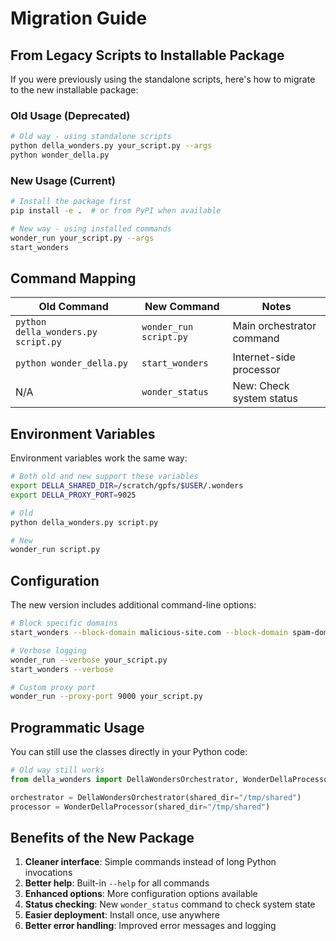 # Migration Guide

## From Legacy Scripts to Installable Package

If you were previously using the standalone scripts, here's how to migrate to the new installable package:

### Old Usage (Deprecated)
```bash
# Old way - using standalone scripts
python della_wonders.py your_script.py --args
python wonder_della.py
```

### New Usage (Current)
```bash
# Install the package first
pip install -e .  # or from PyPI when available

# New way - using installed commands
wonder_run your_script.py --args
start_wonders
```

## Command Mapping

| Old Command | New Command | Notes |
|-------------|-------------|-------|
| `python della_wonders.py script.py` | `wonder_run script.py` | Main orchestrator command |
| `python wonder_della.py` | `start_wonders` | Internet-side processor |
| N/A | `wonder_status` | New: Check system status |

## Environment Variables

Environment variables work the same way:

```bash
# Both old and new support these variables
export DELLA_SHARED_DIR=/scratch/gpfs/$USER/.wonders
export DELLA_PROXY_PORT=9025

# Old
python della_wonders.py script.py

# New  
wonder_run script.py
```

## Configuration

The new version includes additional command-line options:

```bash
# Block specific domains
start_wonders --block-domain malicious-site.com --block-domain spam-domain.org

# Verbose logging
wonder_run --verbose your_script.py
start_wonders --verbose

# Custom proxy port
wonder_run --proxy-port 9000 your_script.py
```

## Programmatic Usage

You can still use the classes directly in your Python code:

```python
# Old way still works
from della_wonders import DellaWondersOrchestrator, WonderDellaProcessor

orchestrator = DellaWondersOrchestrator(shared_dir="/tmp/shared")
processor = WonderDellaProcessor(shared_dir="/tmp/shared")
```

## Benefits of the New Package

1. **Cleaner interface**: Simple commands instead of long Python invocations
2. **Better help**: Built-in `--help` for all commands
3. **Enhanced options**: More configuration options available
4. **Status checking**: New `wonder_status` command to check system state
5. **Easier deployment**: Install once, use anywhere
6. **Better error handling**: Improved error messages and logging